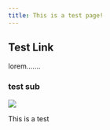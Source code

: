 ```yaml
---
title: This is a test page!
---
```

## Test Link

lorem.......

### test sub


![](https://images.unsplash.com/photo-1515879218367-8466d910aaa4?ixlib=rb-1.2.1&ixid=eyJhcHBfaWQiOjEyMDd9&w=1000&q=80)

This is a test